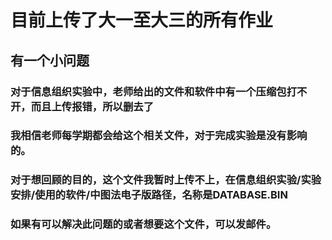 # 目前上传了大一至大三的所有作业
## 有一个小问题
### 对于信息组织实验中，老师给出的文件和软件中有一个压缩包打不开，而且上传报错，所以删去了
### 我相信老师每学期都会给这个相关文件，对于完成实验是没有影响的。
### 对于想回顾的目的，这个文件我暂时上传不上，在信息组织实验/实验安排/使用的软件/中图法电子版路径，名称是DATABASE.BIN
### 如果有可以解决此问题的或者想要这个文件，可以发邮件。
